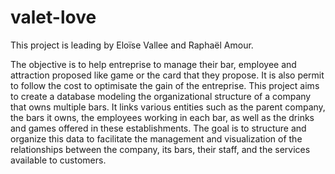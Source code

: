 # valet-love

This project is leading by Eloïse Vallee and Raphaël Amour.

The objective is to help entreprise to manage their bar, employee and attraction proposed like game or the card that they propose. It is also permit to follow the cost to optimisate the gain of the entreprise.
This project aims to create a database modeling the organizational structure of a company that owns multiple bars. It links various entities such as the parent company, the bars it owns, the employees working in each bar, as well as the drinks and games offered in these establishments. The goal is to structure and organize this data to facilitate the management and visualization of the relationships between the company, its bars, their staff, and the services available to customers.
